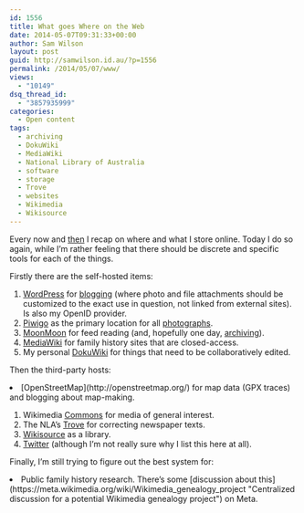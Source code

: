 ```yaml
---
id: 1556
title: What goes Where on the Web
date: 2014-05-07T09:31:33+00:00
author: Sam Wilson
layout: post
guid: http://samwilson.id.au/?p=1556
permalink: /2014/05/07/www/
views:
  - "10149"
dsq_thread_id:
  - "3857935999"
categories:
  - Open content
tags:
  - archiving
  - DokuWiki
  - MediaWiki
  - National Library of Australia
  - software
  - storage
  - Trove
  - websites
  - Wikimedia
  - Wikisource
---
```

Every now and [then](http://samwilson.id.au/2011/05/19/blogging/) I recap on where and what I store online. Today I do so again, while I&#8217;m rather feeling that there should be discrete and specific tools for each of the things.

Firstly there are the self-hosted items:

  1. [WordPress](http://wordpress.org) for [blogging](http://samwilson.id.au/) (where photo and file attachments should be customized to the exact use in question, not linked from external sites). Is also my OpenID provider.
  2. [Piwigo](http://piwigo.org/) as the primary location for all [photographs](http://photos.samwilson.id.au/).
  3. [MoonMoon](http://moonmoon.org/) for feed reading (and, hopefully one day, [archiving](https://github.com/mauricesvay/moonmoon/issues/56 "Discussion about adding an archiving feature to MoonMoon")).
  4. [MediaWiki](http://www.mediawiki.org/) for family history sites that are closed-access.
  5. My personal [DokuWiki](https://www.dokuwiki.org/) for things that need to be collaboratively edited.

Then the third-party hosts:

<li value=6>[OpenStreetMap](http://openstreetmap.org/) for map data (GPX traces) and blogging about map-making.</li> 

  1. Wikimedia [Commons](https://commons.wikimedia.org/) for media of general interest.
  2. The NLA&#8217;s [Trove](http://trove.nla.gov.au/) for correcting newspaper texts.
  3. [Wikisource](http://wikisource.org/) as a library.
  4. [Twitter](https://twitter.com/) (although I&#8217;m not really sure why I list this here at all).

Finally, I&#8217;m still trying to figure out the best system for:

<li value=11>Public family history research. There&#8217;s some [discussion about this](https://meta.wikimedia.org/wiki/Wikimedia_genealogy_project "Centralized discussion for a potential Wikimedia genealogy project") on Meta.</li>